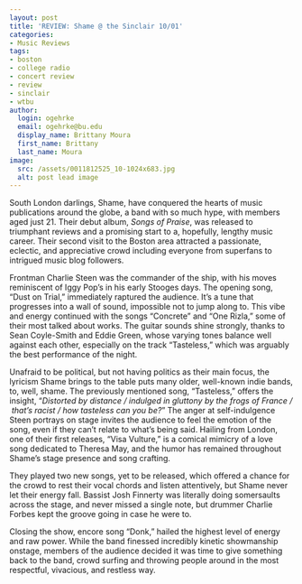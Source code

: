 ```yaml
---
layout: post
title: 'REVIEW: Shame @ the Sinclair 10/01'
categories:
- Music Reviews
tags:
- boston
- college radio
- concert review
- review
- sinclair
- wtbu
author:
  login: ogehrke
  email: ogehrke@bu.edu
  display_name: Brittany Moura
  first_name: Brittany
  last_name: Moura
image:
  src: /assets/0011812525_10-1024x683.jpg
  alt: post lead image
---
```

South London darlings, Shame, have conquered the hearts of music publications around the globe, a band with so much hype, with members aged just 21. Their debut album, _Songs of Praise_, was released to triumphant reviews and a promising start to a, hopefully, lengthy music career. Their second visit to the Boston area attracted a passionate, eclectic, and appreciative crowd including everyone from superfans to intrigued music blog followers.

Frontman Charlie Steen was the commander of the ship, with his moves reminiscent of Iggy Pop’s in his early Stooges days. The opening song, “Dust on Trial,” immediately raptured the audience. It’s a tune that progresses into a wall of sound, impossible not to jump along to. This vibe and energy continued with the songs “Concrete” and “One Rizla,” some of their most talked about works. The guitar sounds shine strongly, thanks to Sean Coyle-Smith and Eddie Green, whose varying tones balance well against each other, especially on the track “Tasteless,” which was arguably the best performance of the night.

Unafraid to be political, but not having politics as their main focus, the lyricism Shame brings to the table puts many older, well-known indie bands, to, well, shame. The previously mentioned song, “Tasteless,” offers the insight, “_Distorted by distance / indulged in gluttony by the frogs of France /  that’s racist / how tasteless can you be?_” The anger at self-indulgence Steen portrays on stage invites the audience to feel the emotion of the song, even if they can’t relate to what’s being said. Hailing from London, one of their first releases, “Visa Vulture,” is a comical mimicry of a love song dedicated to Theresa May, and the humor has remained throughout Shame’s stage presence and song crafting.

They played two new songs, yet to be released, which offered a chance for the crowd to rest their vocal chords and listen attentively, but Shame never let their energy fall. Bassist Josh Finnerty was literally doing somersaults across the stage, and never missed a single note, but drummer Charlie Forbes kept the groove going in case he were to.

Closing the show, encore song “Donk,” hailed the highest level of energy and raw power. While the band finessed incredibly kinetic showmanship onstage, members of the audience decided it was time to give something back to the band, crowd surfing and throwing people around in the most respectful, vivacious, and restless way.